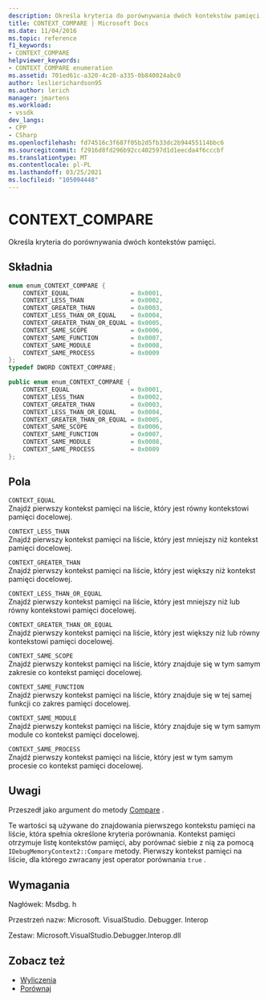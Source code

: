 ```yaml
---
description: Określa kryteria do porównywania dwóch kontekstów pamięci.
title: CONTEXT_COMPARE | Microsoft Docs
ms.date: 11/04/2016
ms.topic: reference
f1_keywords:
- CONTEXT_COMPARE
helpviewer_keywords:
- CONTEXT_COMPARE enumeration
ms.assetid: 701ed61c-a320-4c20-a335-0b840024abc0
author: leslierichardson95
ms.author: lerich
manager: jmartens
ms.workload:
- vssdk
dev_langs:
- CPP
- CSharp
ms.openlocfilehash: fd74516c3f687f05b2d5fb33dc2b94455114bbc6
ms.sourcegitcommit: f2916d8fd296b92cc402597d1d1eecda4f6cccbf
ms.translationtype: MT
ms.contentlocale: pl-PL
ms.lasthandoff: 03/25/2021
ms.locfileid: "105094448"
---
```

# <a name="context_compare"></a>CONTEXT_COMPARE
Określa kryteria do porównywania dwóch kontekstów pamięci.

## <a name="syntax"></a>Składnia

```cpp
enum enum_CONTEXT_COMPARE {
    CONTEXT_EQUAL                 = 0x0001,
    CONTEXT_LESS_THAN             = 0x0002,
    CONTEXT_GREATER_THAN          = 0x0003,
    CONTEXT_LESS_THAN_OR_EQUAL    = 0x0004,
    CONTEXT_GREATER_THAN_OR_EQUAL = 0x0005,
    CONTEXT_SAME_SCOPE            = 0x0006,
    CONTEXT_SAME_FUNCTION         = 0x0007,
    CONTEXT_SAME_MODULE           = 0x0008,
    CONTEXT_SAME_PROCESS          = 0x0009
};
typedef DWORD CONTEXT_COMPARE;
```

```csharp
public enum enum_CONTEXT_COMPARE {
    CONTEXT_EQUAL                 = 0x0001,
    CONTEXT_LESS_THAN             = 0x0002,
    CONTEXT_GREATER_THAN          = 0x0003,
    CONTEXT_LESS_THAN_OR_EQUAL    = 0x0004,
    CONTEXT_GREATER_THAN_OR_EQUAL = 0x0005,
    CONTEXT_SAME_SCOPE            = 0x0006,
    CONTEXT_SAME_FUNCTION         = 0x0007,
    CONTEXT_SAME_MODULE           = 0x0008,
    CONTEXT_SAME_PROCESS          = 0x0009
};
```

## <a name="fields"></a>Pola
`CONTEXT_EQUAL`\
Znajdź pierwszy kontekst pamięci na liście, który jest równy kontekstowi pamięci docelowej.

`CONTEXT_LESS_THAN`\
Znajdź pierwszy kontekst pamięci na liście, który jest mniejszy niż kontekst pamięci docelowej.

`CONTEXT_GREATER_THAN`\
Znajdź pierwszy kontekst pamięci na liście, który jest większy niż kontekst pamięci docelowej.

`CONTEXT_LESS_THAN_OR_EQUAL`\
Znajdź pierwszy kontekst pamięci na liście, który jest mniejszy niż lub równy kontekstowi pamięci docelowej.

`CONTEXT_GREATER_THAN_OR_EQUAL`\
Znajdź pierwszy kontekst pamięci na liście, który jest większy niż lub równy kontekstowi pamięci docelowej.

`CONTEXT_SAME_SCOPE`\
Znajdź pierwszy kontekst pamięci na liście, który znajduje się w tym samym zakresie co kontekst pamięci docelowej.

`CONTEXT_SAME_FUNCTION`\
Znajdź pierwszy kontekst pamięci na liście, który znajduje się w tej samej funkcji co zakres pamięci docelowej.

`CONTEXT_SAME_MODULE`\
Znajdź pierwszy kontekst pamięci na liście, który znajduje się w tym samym module co kontekst pamięci docelowej.

`CONTEXT_SAME_PROCESS`\
Znajdź pierwszy kontekst pamięci na liście, który jest w tym samym procesie co kontekst pamięci docelowej.

## <a name="remarks"></a>Uwagi
Przeszedł jako argument do metody [Compare](../../../extensibility/debugger/reference/idebugmemorycontext2-compare.md) .

Te wartości są używane do znajdowania pierwszego kontekstu pamięci na liście, która spełnia określone kryteria porównania. Kontekst pamięci otrzymuje listę kontekstów pamięci, aby porównać siebie z nią za pomocą `IDebugMemoryContext2::Compare` metody. Pierwszy kontekst pamięci na liście, dla którego zwracany jest operator porównania `true` .

## <a name="requirements"></a>Wymagania
Nagłówek: Msdbg. h

Przestrzeń nazw: Microsoft. VisualStudio. Debugger. Interop

Zestaw: Microsoft.VisualStudio.Debugger.Interop.dll

## <a name="see-also"></a>Zobacz też
- [Wyliczenia](../../../extensibility/debugger/reference/enumerations-visual-studio-debugging.md)
- [Porównaj](../../../extensibility/debugger/reference/idebugmemorycontext2-compare.md)
